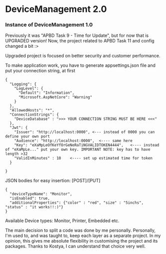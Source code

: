 # DeviceManagement 2.0
### Instance of DeviceManagement 1.0
Previously it was "APBD Task 9 - Time for Update", but for now that is UPGRADED version!
Now, the project related to APBD Task 11 and config changed a bit :>

Upgraded project is focused on better security and customer performance.
 
To make application work, you have to generate appsettings.json file and put your connection string, at first
```
{
  "Logging": {
    "LogLevel": {
      "Default": "Information",
      "Microsoft.AspNetCore": "Warning"
    }
  },
  "AllowedHosts": "*",
  "ConnectionStrings": {
    "DeviceDatabase" : ">>> YOUR CONNECTION STRING MUST BE HERE <<<"
  },
  "Jwt": {
    "Issuer": "http://localhost:0000", <--- instead of 0000 you can define your own port
    "Audience": "http://localhost:0000",  <---- same here
    "Key": "eXaMpLeOfKeYfOrGeNeRaTiNGVALIDTOKEN4444",   <---- instead of "eXaMpLe..." put your own key. IMPORTANT NOTE: key has to have length >32
    "ValidInMinutes" : 10    <---- set up estimated time for token
  }

}

```

JSON bodies for easy insertion:
[POST]/[PUT]
```
{
  "deviceTypeName": "Monitor",
  "isEnabled": true,
  "additionalProperties": {"color" : "red", "size" : "5inchs", "status" : "it works!!:)"}
}
```
Available Device types: Monitor, Printer, Embedded etc.

The main decision to split a code was done by me personally. Personally, I'm used to, and was taught to, keep each layer as a separate project. In my opinion, this gives me absolute flexibility in customising the project and its packages. Thanks to Kostya, I can understand that choice very well.
